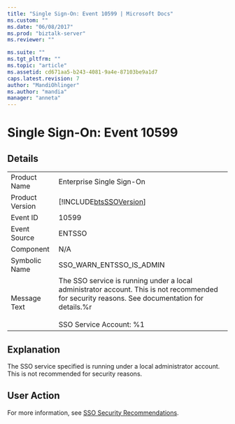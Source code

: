 ```yaml
---
title: "Single Sign-On: Event 10599 | Microsoft Docs"
ms.custom: ""
ms.date: "06/08/2017"
ms.prod: "biztalk-server"
ms.reviewer: ""

ms.suite: ""
ms.tgt_pltfrm: ""
ms.topic: "article"
ms.assetid: cd671aa5-b243-4081-9a4e-87103be9a1d7
caps.latest.revision: 7
author: "MandiOhlinger"
ms.author: "mandia"
manager: "anneta"
---
```

# Single Sign-On: Event 10599
## Details  
  
|||  
|-|-|  
|Product Name|Enterprise Single Sign-On|  
|Product Version|[!INCLUDE[btsSSOVersion](../includes/btsssoversion-md.md)]|  
|Event ID|10599|  
|Event Source|ENTSSO|  
|Component|N/A|  
|Symbolic Name|SSO_WARN_ENTSSO_IS_ADMIN|  
|Message Text|The SSO service is running under a local administrator account. This is not recommended for security reasons. See documentation for details.%r<br /><br /> SSO Service Account: %1|  
  
## Explanation  
 The SSO service specified is running under a local administrator account. This is not recommended for security reasons.  
  
## User Action  
 For more information, see [SSO Security Recommendations](../core/sso-security-recommendations.md).